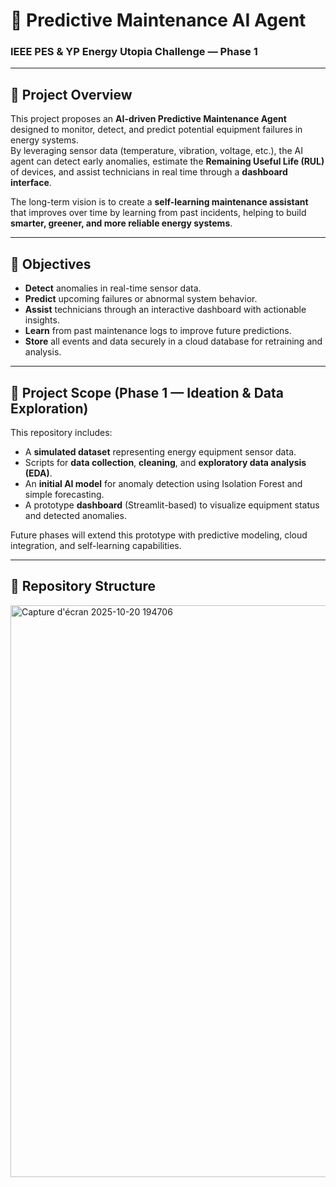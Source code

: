 # 🧠 Predictive Maintenance AI Agent  
### IEEE PES & YP Energy Utopia Challenge — Phase 1

---

## 🚀 Project Overview

This project proposes an **AI-driven Predictive Maintenance Agent** designed to monitor, detect, and predict potential equipment failures in energy systems.  
By leveraging sensor data (temperature, vibration, voltage, etc.), the AI agent can detect early anomalies, estimate the **Remaining Useful Life (RUL)** of devices, and assist technicians in real time through a **dashboard interface**.

The long-term vision is to create a **self-learning maintenance assistant** that improves over time by learning from past incidents, helping to build **smarter, greener, and more reliable energy systems**.

---

## 🎯 Objectives

- **Detect** anomalies in real-time sensor data.  
- **Predict** upcoming failures or abnormal system behavior.  
- **Assist** technicians through an interactive dashboard with actionable insights.  
- **Learn** from past maintenance logs to improve future predictions.  
- **Store** all events and data securely in a cloud database for retraining and analysis.

---

## 🧩 Project Scope (Phase 1 — Ideation & Data Exploration)

This repository includes:
- A **simulated dataset** representing energy equipment sensor data.  
- Scripts for **data collection**, **cleaning**, and **exploratory data analysis (EDA)**.  
- An **initial AI model** for anomaly detection using Isolation Forest and simple forecasting.  
- A prototype **dashboard** (Streamlit-based) to visualize equipment status and detected anomalies.

Future phases will extend this prototype with predictive modeling, cloud integration, and self-learning capabilities.

---

## 📂 Repository Structure
<img width="1906" height="915" alt="Capture d'écran 2025-10-20 194706" src="https://github.com/user-attachments/assets/9e27c12f-7923-4d96-88ce-0621609d913b" />

